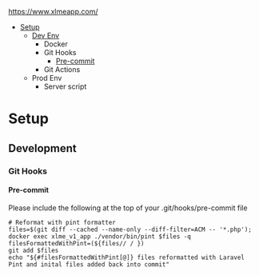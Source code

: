 https://www.xlmeapp.com/

- [Setup](#setup)
    - [Dev Env](#development)
        - Docker
        - Git Hooks
            - [Pre-commit](#pre-commit)
        - Git Actions
    - Prod Env
        - Server script

  
  
# Setup  

## Development

### Git Hooks

#### Pre-commit
Please include the following at the top of your .git/hooks/pre-commit file
```
# Reformat with pint formatter
files=$(git diff --cached --name-only --diff-filter=ACM -- '*.php');
docker exec xlme_v1_app ./vendor/bin/pint $files -q
filesFormattedWithPint=(${files// / })
git add $files
echo "${#filesFormattedWithPint[@]} files reformatted with Laravel Pint and inital files added back into commit"
```